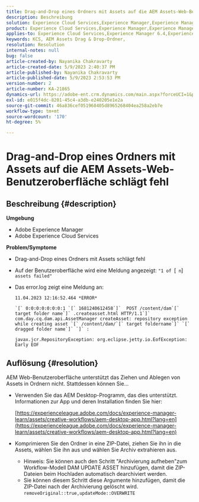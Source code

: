 ```yaml
---
title: Drag-and-Drop eines Ordners mit Assets auf die AEM Assets-Web-Benutzeroberfläche schlägt fehl
description: Beschreibung
solution: Experience Cloud Services,Experience Manager,Experience Manager as a Cloud Service
product: Experience Cloud Services,Experience Manager,Experience Manager as a Cloud Service
applies-to: Experience Cloud Services,Experience Manager 6.4,Experience Manager Assets,Experience Manager as a Cloud Service,Experience Manager 6.5
keywords: KCS, AEM Assets Drag & Drop-Ordner,
resolution: Resolution
internal-notes: null
bug: false
article-created-by: Nayanika Chakravarty
article-created-date: 5/9/2023 2:40:37 PM
article-published-by: Nayanika Chakravarty
article-published-date: 5/9/2023 2:53:53 PM
version-number: 2
article-number: KA-21865
dynamics-url: https://adobe-ent.crm.dynamics.com/main.aspx?forceUCI=1&pagetype=entityrecord&etn=knowledgearticle&id=7b221c72-77ee-ed11-8849-6045bd006079
exl-id: e015f4dc-8201-45c4-a3db-e240205e1e2a
source-git-commit: 46a836cef051968405d8965268404ea258a2eb7e
workflow-type: tm+mt
source-wordcount: '170'
ht-degree: 5%

---
```


# Drag-and-Drop eines Ordners mit Assets auf die AEM Assets-Web-Benutzeroberfläche schlägt fehl

## Beschreibung {#description}


<b>Umgebung</b>

- Adobe Experience Manager
- Adobe Experience Cloud Services


<b>Problem/Symptome</b>

- Drag-and-Drop eines Ordners mit Assets schlägt fehl
- Auf der Benutzeroberfläche wird eine Meldung angezeigt: `"1 of `[` n`]`  assets failed"`
- Das error.log zeigt eine Meldung an:

  ```
  11.04.2023 12:16:52.464 *ERROR* 
  
  `[` 0:0:0:0:0:0:0:1 `[` 1681240612458`]`  POST /content/dam`[` target folder name`]` .createasset.html HTTP/1.1`]`  com.day.cq.dam.api.AssetManager createAsset: repository exception while creating asset `[` /content/dam/`[` target foldername`]` `[` dragged folder name`]` `]` :
  
  javax.jcr.RepositoryException: org.eclipse.jetty.io.EofException: Early EOF
  ```



## Auflösung {#resolution}


AEM Web-Benutzeroberfläche unterstützt das Ziehen und Ablegen von Assets in Ordnern nicht. Stattdessen können Sie...

- Verwenden Sie das AEM Desktop-Programm, das dies unterstützt. Informationen zur App und deren Installation finden Sie hier:

  [https://experienceleague.adobe.com/docs/experience-manager-learn/assets/creative-workflows/aem-desktop-app.html?lang=en](https://experienceleague.adobe.com/docs/experience-manager-learn/assets/creative-workflows/aem-desktop-app.html?lang=en)
- Komprimieren Sie den Ordner in eine ZIP-Datei, ziehen Sie ihn in die Assets, wählen Sie ihn aus und wählen Sie Archiv extrahieren aus. 
   - Hinweis: Sie können auch den Schritt &quot;Archivierung aufheben&quot;zum Workflow-Modell DAM UPDATE ASSET hinzufügen, damit die ZIP-Dateien beim Hochladen automatisch dearchiviert werden.
   - Sie können diesem Schritt diese Argumente hinzufügen, damit die ZIP-Datei nach der Archivierung gelöscht wird. `removeOriginal::true,updateMode::OVERWRITE`
